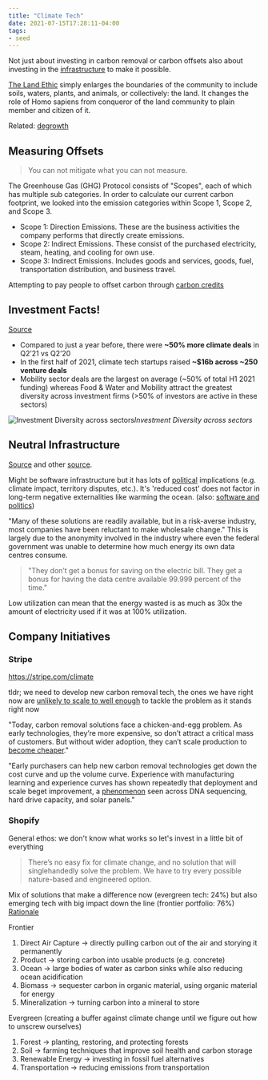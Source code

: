 ```yaml
---
title: "Climate Tech"
date: 2021-07-15T17:28:11-04:00
tags:
- seed
---
```


Not just about investing in carbon removal or carbon offsets also about investing in the [infrastructure](/thoughts/infrastructure) to make it possible. 

[The Land Ethic](https://www.cooperative-individualism.org/leopold-aldo_land-ethic-1949.pdf) simply enlarges the boundaries of the community to include soils, waters, plants, and animals, or collectively: the land. It changes the role of Homo sapiens from conqueror of the land community to plain member and citizen of it.

Related: [degrowth](thoughts/degrowth.md)

## Measuring Offsets
> You can not mitigate what you can not measure.

The Greenhouse Gas (GHG) Protocol consists of "Scopes", each of which has multiple sub categories. In order to calculate our current carbon footprint, we looked into the emission categories within Scope 1, Scope 2, and Scope 3.

- Scope 1: Direction Emissions. These are the business activities the company performs that directly create emissions.
- Scope 2: Indirect Emissions. These consist of the purchased electricity, steam, heating, and cooling for own use.
- Scope 3: Indirect Emissions. Includes goods and services, goods, fuel, transportation distribution, and business travel.

Attempting to pay people to offset carbon through [carbon credits](thoughts/carbon%20credits.md)

## Investment Facts!
[Source](https://climatetechvc.substack.com/p/-climate-tech-16b-mid-year-investment)

* Compared to just a year before, there were **~50% more climate deals** in Q2’21 vs Q2’20
* In the first half of 2021, climate tech startups raised **~$16b across ~250 venture deals**
* Mobility sector deals are the largest on average (~50% of total H1 2021 funding) whereas Food & Water and Mobility attract the greatest diversity across investment firms (>50% of investors are active in these sectors)

![Investment Diversity across sectors](https://cdn.substack.com/image/fetch/w_1456,c_limit,f_auto,q_auto:good,fl_progressive:steep/https%3A%2F%2Fbucketeer-e05bbc84-baa3-437e-9518-adb32be77984.s3.amazonaws.com%2Fpublic%2Fimages%2Fff4c664b-816c-45ef-9e5d-720d1b279c2f_861x475.png)*Investment Diversity across sectors*

## Neutral Infrastructure
[Source](https://www.datacenterknowledge.com/microsoft/microsoft-finds-underwater-data-centers-practical) and other [source](https://www.nytimes.com/2012/09/23/technology/data-centers-waste-vast-amounts-of-energy-belying-industry-image.html).

Might be software infrastructure but it has lots of [political](thoughts/Do%20Artifacts%20Have%20Politics.md) implications (e.g. climate impact, territory disputes, etc.). It's 'reduced cost' does not factor in long-term negative externalities like warming the ocean. (also: [software and politics](thoughts/software%20and%20politics.md))

"Many of these solutions are readily available, but in a risk-averse industry, most companies have been reluctant to make wholesale change." This is largely due to the anonymity involved in the industry where even the federal government was unable to determine how much energy its own data centres consume.

> "They don’t get a bonus for saving on the electric bill. They get a bonus for having the data centre available 99.999 percent of the time."

Low utilization can mean that the energy wasted is as much as 30x the amount of electricity used if it was at 100% utilization.

## Company Initiatives
### Stripe
https://stripe.com/climate

tldr; we need to develop new carbon removal tech, the ones we have right now are [unlikely to scale to well enough](https://iopscience.iop.org/article/10.1088/1748-9326/aabf9f) to tackle the problem as it stands right now

"Today, carbon removal solutions face a chicken-and-egg problem. As early technologies, they’re more expensive, so don’t attract a critical mass of customers. But without wider adoption, they can’t scale production to [become cheaper](https://en.wikipedia.org/wiki/Experience_curve_effects)."

"Early purchasers can help new carbon removal technologies get down the cost curve and up the volume curve. Experience with manufacturing learning and experience curves has shown repeatedly that deployment and scale beget improvement, a [phenomenon](https://journals.plos.org/plosone/article?id=10.1371/journal.pone.0052669) seen across DNA sequencing, hard drive capacity, and solar panels."

### Shopify
General ethos: we don't know what works so let's invest in a little bit of everything

> There’s no easy fix for climate change, and no solution that will singlehandedly solve the problem. We have to try every possible nature-based and engineered option.

Mix of solutions that make a difference now (evergreen tech: 24%) but also emerging tech with big impact down the line (frontier portfolio: 76%) [Rationale](https://cdn.shopify.com/static/sustainability/How-to-Kick-Start-the-Carbon-Removal-Market_Shopifys-Playbook.pdf)

Frontier
1. Direct Air Capture -> directly pulling carbon out of the air and storying it permanently
2. Product -> storing carbon into usable products (e.g. concrete)
3. Ocean -> large bodies of water as carbon sinks while also reducing ocean acidification
4. Biomass -> sequester carbon in organic material, using organic material for energy
5. Mineralization -> turning carbon into a mineral to store

Evergreen (creating a buffer against climate change until we figure out how to unscrew ourselves)
1. Forest -> planting, restoring, and protecting forests
2. Soil -> farming techniques that improve soil health and carbon storage
3. Renewable Energy -> investing in fossil fuel alternatives
4. Transportation -> reducing emissions from transportation